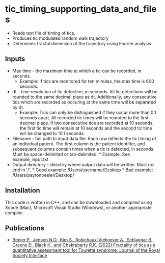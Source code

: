 # tic_timing_supporting_data_and_files

  * Reads text file of timing of tics, 
  * Produces tic modulated random walk trajectory
  * Determines fractal dimension of the trajectory using Fourier analysis

## Inputs

  * Max time - the maximum time at which a tic can be recorded, in seconds. 
   	* Example: If tics are monitored for ten minutes, the max time is 600 seconds.
  * dt - time resolution of tic detection, in seconds. All tic detections will be rounded to the same decimal place as dt. Additionally, any consecutive tics which are recorded as occuring at the same time will be separated by dt.
  	*  Example: Tics can only be distinguished if they occur more than 0.1 seconds apart. All recorded tic times will be rounded to the first decimal place. If two consecutive tics are recorded at 10 seconds, the first tic time will remain at 10 seconds and the second tic time will be changed to 10.1 seconds. 
  *  Filename - full path to input data file. Each row reflects the tic timing of an individual patient. The first column is the patient identifier, and subsequent columns contain times when a tic is detected, in seconds. Must be space-delimited or tab-delimited.
  	*  Example: See example_input.txt
  *  Output directory - directiry where output data will be written. Must not end in '/'.
  	*  Good example: /Users/username/Desktop
  	*  Bad example: /Users/paytonbeeler/Desktop/

## Installation

This code is written in C++, and can be downloaded and compiled using Xcode (Mac), Microsoft Visual Studio (Windows), or another appropriate compiler.

## Publications

  * [Beeler P., Jensen N.O., Kim S., Robichaux-Viehoever A., Schlaggar B., Greene D., Black K., and Chakrabarty R.K. (2022) Fractality of tics as a quantitative assessment tool for Tourette syndrome. Journal of the Royal Society Interface](https://doi.org/10.1098/rsif.2021.0742)

